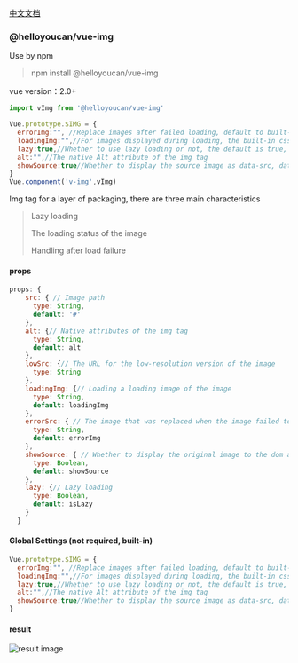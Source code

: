 [中文文档](README_zh.md)

### @helloyoucan/vue-img

Use by npm

> npm install @helloyoucan/vue-img

vue version：2.0+

```javascript
import vImg from '@helloyoucan/vue-img'

Vue.prototype.$IMG = {
  errorImg:"", //Replace images after failed loading, default to built-in
  loadingImg:"",//For images displayed during loading, the built-in css-icon is used by default
  lazy:true,//Whether to use lazy loading or not, the default is true, which requires the browser to support IntersectionObserver (ie does not support).
  alt:"",//The native Alt attribute of the img tag
  showSource:true//Whether to display the source image as data-src, data-lowsrc (used when loading fails)
}
Vue.component('v-img',vImg)
```



Img tag for a layer of packaging, there are three main characteristics

> Lazy loading
>
> The loading status of the image
>
> Handling after load failure



#### props

```javascript
props: {
    src: { // Image path
      type: String,
      default: '#'
    },
    alt: {// Native attributes of the img tag
      type: String,
      default: alt
    },
    lowSrc: {// The URL for the low-resolution version of the image
      type: String
    },
    loadingImg: {// Loading a loading image of the image
      type: String,
      default: loadingImg
    },
    errorSrc: { // The image that was replaced when the image failed to load
      type: String,
      default: errorImg
    },
    showSource: { // Whether to display the original image to the dom as a date-src attribute
      type: Boolean,
      default: showSource
    },
    lazy: {// Lazy loading
      type: Boolean,
      default: isLazy
    }
  }
```

#### Global Settings (not required, built-in)

```javascript
Vue.prototype.$IMG = {
  errorImg:"", //Replace images after failed loading, default to built-in
  loadingImg:"",//For images displayed during loading, the built-in css-icon is used by default
  lazy:true,//Whether to use lazy loading or not, the default is true, which requires the browser to support IntersectionObserver (ie does not support).
  alt:"",//The native Alt attribute of the img tag
  showSource:true//Whether to display the source image as data-src, data-lowsrc (used when loading fails)
}

```

#### result

![result image](https://github-1252517012.cos.ap-guangzhou.myqcloud.com/vue-img/vue-img.png)
